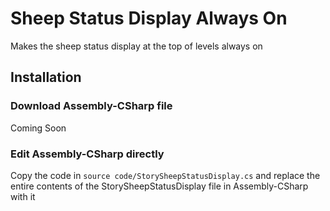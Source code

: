 # Sheep Status Display Always On
Makes the sheep status display at the top of levels always on

## Installation
### Download Assembly-CSharp file
Coming Soon

### Edit Assembly-CSharp directly
Copy the code in `source code/StorySheepStatusDisplay.cs` and replace the entire contents of the StorySheepStatusDisplay file in Assembly-CSharp with it
